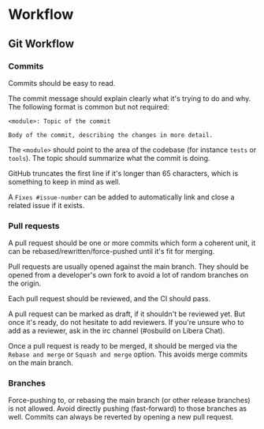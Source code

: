 # Workflow

## Git Workflow

### Commits

Commits should be easy to read.

The commit message should explain clearly what it's trying to do and why. The following format is
common but not required:

```
<module>: Topic of the commit

Body of the commit, describing the changes in more detail.
```

The `<module>` should point to the area of the codebase (for instance `tests` or `tools`). The topic
should summarize what the commit is doing.

GitHub truncates the first line if it's longer than 65 characters, which is something to keep in
mind as well.

A `Fixes #issue-number` can be added to automatically link and close a related issue if it exists.

### Pull requests

A pull request should be one or more commits which form a coherent unit, it can be
rebased/rewritten/force-pushed until it's fit for merging.

Pull requests are usually opened against the main branch. They should be opened from a developer's
own fork to avoid a lot of random branches on the origin.

Each pull request should be reviewed, and the CI should pass.

A pull request can be marked as draft, if it shouldn't be reviewed yet. But once it's ready, do not
hesitate to add reviewers. If you're unsure who to add as a reviewer, ask in the irc channel
(#osbuild on Libera Chat).

Once a pull request is ready to be merged, it should be merged via the `Rebase and merge` or `Squash
and merge` option. This avoids merge commits on the main branch.

### Branches

Force-pushing to, or rebasing the main branch (or other release branches) is not allowed. Avoid
directly pushing (fast-forward) to those branches as well. Commits can always be reverted by opening
a new pull request.
